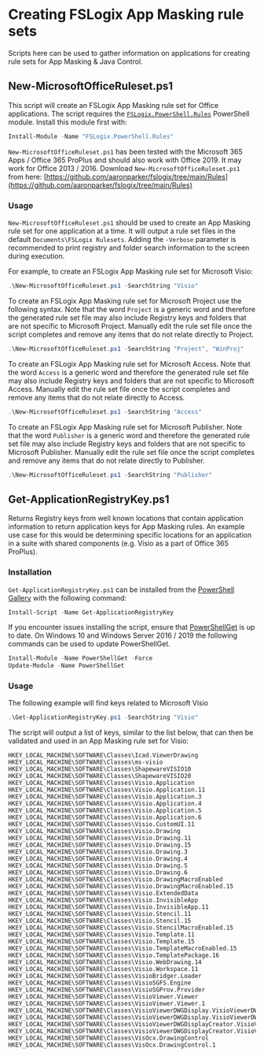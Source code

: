 # Creating FSLogix App Masking rule sets

Scripts here can be used to gather information on applications for creating rule sets for App Masking & Java Control.

## New-MicrosoftOfficeRuleset.ps1

This script will create an FSLogix App Masking rule set for Office applications. The script requires the [`FSLogix.PowerShell.Rules`](https://www.powershellgallery.com/packages/FSLogix.PowerShell.Rules/) PowerShell module. Install this module first with:

```powershell
Install-Module -Name "FSLogix.PowerShell.Rules" 
```

`New-MicrosoftOfficeRuleset.ps1` has been tested with the Microsoft 365 Apps / Office 365 ProPlus and should also work with Office 2019. It may work for Office 2013 / 2016. Download `New-MicrosoftOfficeRuleset.ps1` from here: [https://github.com/aaronparker/fslogix/tree/main/Rules](https://github.com/aaronparker/fslogix/tree/main/Rules)

### Usage

`New-MicrosoftOfficeRuleset.ps1` should be used to create an App Masking rule set for one application at a time. It will output a rule set files in the default `Documents\FSLogix Rulesets`. Adding the `-Verbose` parameter is recommended to print registry and folder search information to the screen during execution.

For example, to create an FSLogix App Masking rule set for Microsoft Visio:

```powershell
.\New-MicrosoftOfficeRuleset.ps1 -SearchString "Visio"
```

To create an FSLogix App Masking rule set for Microsoft Project use the following syntax. Note that the word `Project` is a generic word and therefore the generated rule set file may also include Registry keys and folders that are not specific to Microsoft Project. Manually edit the rule set file once the script completes and remove any items that do not relate directly to Project.

```powershell
.\New-MicrosoftOfficeRuleset.ps1 -SearchString "Project", "WinProj"
```

To create an FSLogix App Masking rule set for Microsoft Access. Note that the word `Access` is a generic word and therefore the generated rule set file may also include Registry keys and folders that are not specific to Microsoft Access. Manually edit the rule set file once the script completes and remove any items that do not relate directly to Access.

```powershell
.\New-MicrosoftOfficeRuleset.ps1 -SearchString "Access"
```

To create an FSLogix App Masking rule set for Microsoft Publisher. Note that the word `Publisher` is a generic word and therefore the generated rule set file may also include Registry keys and folders that are not specific to Microsoft Publisher. Manually edit the rule set file once the script completes and remove any items that do not relate directly to Publisher.

```powershell
.\New-MicrosoftOfficeRuleset.ps1 -SearchString "Publisher"
```

## Get-ApplicationRegistryKey.ps1

Returns Registry keys from well known locations that contain application information to return application keys for App Masking rules. An example use case for this would be determining specific locations for an application in a suite with shared components (e.g. Visio as a part of Office 365 ProPlus).

### Installation

`Get-ApplicationRegistryKey.ps1` can be installed from the [PowerShell Gallery](https://www.powershellgallery.com/packages/Get-ApplicationRegistryKey/) with the following command:

```powershell
Install-Script -Name Get-ApplicationRegistryKey
```

If you encounter issues installing the script, ensure that [PowerShellGet](https://docs.microsoft.com/en-us/powershell/scripting/gallery/installing-psget) is up to date. On Windows 10 and Windows Server 2016 / 2019 the following commands can be used to update PowerShellGet.

```powershell
Install-Module -Name PowerShellGet -Force
Update-Module -Name PowerShellGet
```

### Usage

The following example will find keys related to Microsoft Visio

```powershell
.\Get-ApplicationRegistryKey.ps1 -SearchString "Visio"
```

The script will output a list of keys, similar to the list below, that can then be validated and used in an App Masking rule set for Visio:

```text
HKEY_LOCAL_MACHINE\SOFTWARE\Classes\Icad.ViewerDrawing
HKEY_LOCAL_MACHINE\SOFTWARE\Classes\ms-visio
HKEY_LOCAL_MACHINE\SOFTWARE\Classes\ShapewareVISIO10
HKEY_LOCAL_MACHINE\SOFTWARE\Classes\ShapewareVISIO20
HKEY_LOCAL_MACHINE\SOFTWARE\Classes\Visio.Application
HKEY_LOCAL_MACHINE\SOFTWARE\Classes\Visio.Application.11
HKEY_LOCAL_MACHINE\SOFTWARE\Classes\Visio.Application.3
HKEY_LOCAL_MACHINE\SOFTWARE\Classes\Visio.Application.4
HKEY_LOCAL_MACHINE\SOFTWARE\Classes\Visio.Application.5
HKEY_LOCAL_MACHINE\SOFTWARE\Classes\Visio.Application.6
HKEY_LOCAL_MACHINE\SOFTWARE\Classes\Visio.CustomUI.11
HKEY_LOCAL_MACHINE\SOFTWARE\Classes\Visio.Drawing
HKEY_LOCAL_MACHINE\SOFTWARE\Classes\Visio.Drawing.11
HKEY_LOCAL_MACHINE\SOFTWARE\Classes\Visio.Drawing.15
HKEY_LOCAL_MACHINE\SOFTWARE\Classes\Visio.Drawing.3
HKEY_LOCAL_MACHINE\SOFTWARE\Classes\Visio.Drawing.4
HKEY_LOCAL_MACHINE\SOFTWARE\Classes\Visio.Drawing.5
HKEY_LOCAL_MACHINE\SOFTWARE\Classes\Visio.Drawing.6
HKEY_LOCAL_MACHINE\SOFTWARE\Classes\Visio.DrawingMacroEnabled
HKEY_LOCAL_MACHINE\SOFTWARE\Classes\Visio.DrawingMacroEnabled.15
HKEY_LOCAL_MACHINE\SOFTWARE\Classes\Visio.ExtendedData
HKEY_LOCAL_MACHINE\SOFTWARE\Classes\Visio.InvisibleApp
HKEY_LOCAL_MACHINE\SOFTWARE\Classes\Visio.InvisibleApp.11
HKEY_LOCAL_MACHINE\SOFTWARE\Classes\Visio.Stencil.11
HKEY_LOCAL_MACHINE\SOFTWARE\Classes\Visio.Stencil.15
HKEY_LOCAL_MACHINE\SOFTWARE\Classes\Visio.StencilMacroEnabled.15
HKEY_LOCAL_MACHINE\SOFTWARE\Classes\Visio.Template.11
HKEY_LOCAL_MACHINE\SOFTWARE\Classes\Visio.Template.15
HKEY_LOCAL_MACHINE\SOFTWARE\Classes\Visio.TemplateMacroEnabled.15
HKEY_LOCAL_MACHINE\SOFTWARE\Classes\Visio.TemplatePackage.16
HKEY_LOCAL_MACHINE\SOFTWARE\Classes\Visio.WebDrawing.14
HKEY_LOCAL_MACHINE\SOFTWARE\Classes\Visio.Workspace.11
HKEY_LOCAL_MACHINE\SOFTWARE\Classes\VisioBridger.Loader
HKEY_LOCAL_MACHINE\SOFTWARE\Classes\VisioSGFS.Engine
HKEY_LOCAL_MACHINE\SOFTWARE\Classes\VisioSGProv.Provider
HKEY_LOCAL_MACHINE\SOFTWARE\Classes\VisioViewer.Viewer
HKEY_LOCAL_MACHINE\SOFTWARE\Classes\VisioViewer.Viewer.1
HKEY_LOCAL_MACHINE\SOFTWARE\Classes\VisioViewerDWGDisplay.VisioViewerDWGDisplay
HKEY_LOCAL_MACHINE\SOFTWARE\Classes\VisioViewerDWGDisplay.VisioViewerDWGDisplay.1
HKEY_LOCAL_MACHINE\SOFTWARE\Classes\VisioViewerDWGDisplayCreator.VisioViewerDWGDisplayCreator
HKEY_LOCAL_MACHINE\SOFTWARE\Classes\VisioViewerDWGDisplayCreator.VisioViewerDWGDisplayCreator.1
HKEY_LOCAL_MACHINE\SOFTWARE\Classes\VisOcx.DrawingControl
HKEY_LOCAL_MACHINE\SOFTWARE\Classes\VisOcx.DrawingControl.1
```
